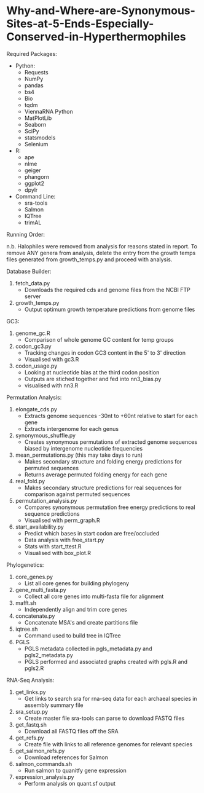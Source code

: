 # Why-and-Where-are-Synonymous-Sites-at-5-Ends-Especially-Conserved-in-Hyperthermophiles

Required Packages:
- Python:
   - Requests
   - NumPy
   - pandas
   - bs4
   - Bio
   - tqdm
   - ViennaRNA Python
   - MatPlotLib
   - Seaborn
   - SciPy
   - statsmodels
   - Selenium
- R:
   - ape
   - nlme
   - geiger
   - phangorn
   - ggplot2
   - dpylr
- Command Line:
   - sra-tools
   - Salmon
   - IQTree
   - trimAL

Running Order:

n.b. Halophiles were removed from analysis for reasons stated in report. To remove ANY genera from analysis, delete the entry from the growth temps files generated from growth_temps.py and proceed with analysis.

Database Builder:
1. fetch_data.py
   - Downloads the required cds and genome files from the NCBI FTP server
2. growth_temps.py
   - Output optimum growth temperature predictions from genome files

GC3:
1. genome_gc.R
   - Comparison of whole genome GC content for temp groups
2. codon_gc3.py
   - Tracking changes in codon GC3 content in the 5' to 3' direction
   - Visualised with gc3.R
3. codon_usage.py
   - Looking at nucleotide bias at the third codon position
   - Outputs are stiched together and fed into nn3_bias.py
   - visualised with nn3.R

Permutation Analysis:
1. elongate_cds.py
   - Extracts genome sequences -30nt to +60nt relative to start for each gene
   - Extracts intergenome for each genus
2. synonymous_shuffle.py
   - Creates synonymous permutations of extracted genome sequences biased by intergenome nucleotide frequencies
3. mean_permutations.py (this may take days to run)
   - Makes secondary structure and folding energy predictions for permuted sequences
   - Returns average permuted folding energy for each gene
4. real_fold.py
   - Makes secondary structure predictions for real sequences for comparison against permuted sequences
5. permutation_analysis.py
   - Compares synonymous permutation free energy predictions to real sequence predictions
   - Visualised with perm_graph.R
6. start_availability.py
   - Predict which bases in start codon are free/occluded
   - Data analysis with free_start.py
   - Stats with start_ttest.R
   - Visualised with box_plot.R


Phylogenetics:
1. core_genes.py
   - List all core genes for building phylogeny
2. gene_multi_fasta.py
   - Collect all core genes into multi-fasta file for alignment
3. mafft.sh
   - Independently align and trim core genes
4. concatenate.py
   - Concatenate MSA's and create partitions file
5. iqtree.sh
   - Command used to build tree in IQTree
6. PGLS
   - PGLS metadata collected in pgls_metadata.py and pgls2_metadata.py
   - PGLS performed and associated graphs created with pgls.R and pgls2.R


RNA-Seq Analysis:
1. get_links.py
   - Get links to search sra for rna-seq data for each archaeal species in assembly summary file
2. sra_setup.py
   - Create master file sra-tools can parse to download FASTQ files
3. get_fastq.sh
   - Download all FASTQ files off the SRA
4. get_refs.py
   - Create file with links to all reference genomes for relevant species
5. get_salmon_refs.py
   - Download references for Salmon
6. salmon_commands.sh
   - Run salmon to quanitfy gene expression
7. expression_analysis.py
   - Perform analysis on quant.sf output
